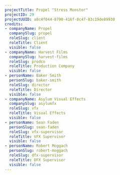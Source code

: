 ```yaml
---
projectTitle: Propel "Stress Monster"
projectID: 29
projectUUID: a8c4f044-8790-416f-8c47-83c19de89930
credits:
- companyName: Propel
  companySlug: propel
  roleSlug: client
  roleTitle: Client
  visible: false
- companyName: Harvest Films
  companySlug: harvest-films
  roleSlug: prodco
  roleTitle: Production Company
  visible: false
- personName: Baker Smith
  personSlug: baker-smith
  roleSlug: director
  roleTitle: Director
  visible: false
- companyName: Asylum Visual Effects
  companySlug: asylumfx
  roleSlug: vfx
  roleTitle: Visual Effects
  visible: false
- personName: Sean Faden
  personSlug: sean-faden
  roleSlug: vfx-supervisor
  roleTitle: VFX Supervisor
  visible: false
- personName: Robert Moggach
  personSlug: robert-moggach
  roleSlug: dfx-supervisor
  roleTitle: DFX Supervisor
  visible: false
---
```

